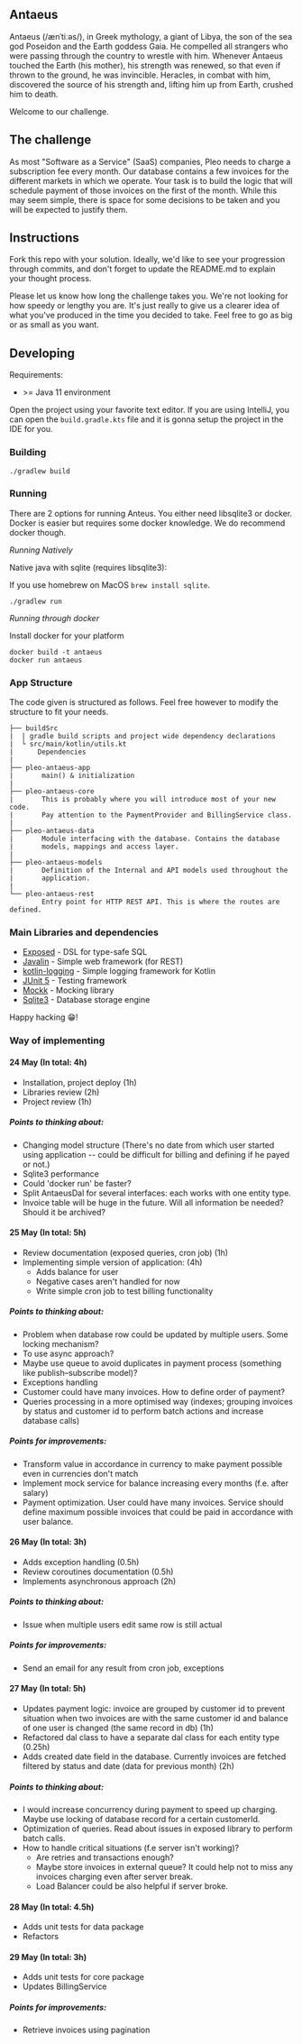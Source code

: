 ## Antaeus

Antaeus (/ænˈtiːəs/), in Greek mythology, a giant of Libya, the son of the sea god Poseidon and the Earth goddess Gaia. He compelled all strangers who were passing through the country to wrestle with him. Whenever Antaeus touched the Earth (his mother), his strength was renewed, so that even if thrown to the ground, he was invincible. Heracles, in combat with him, discovered the source of his strength and, lifting him up from Earth, crushed him to death.

Welcome to our challenge.

## The challenge

As most "Software as a Service" (SaaS) companies, Pleo needs to charge a subscription fee every month. Our database contains a few invoices for the different markets in which we operate. Your task is to build the logic that will schedule payment of those invoices on the first of the month. While this may seem simple, there is space for some decisions to be taken and you will be expected to justify them.

## Instructions

Fork this repo with your solution. Ideally, we'd like to see your progression through commits, and don't forget to update the README.md to explain your thought process.

Please let us know how long the challenge takes you. We're not looking for how speedy or lengthy you are. It's just really to give us a clearer idea of what you've produced in the time you decided to take. Feel free to go as big or as small as you want.

## Developing

Requirements:
- \>= Java 11 environment

Open the project using your favorite text editor. If you are using IntelliJ, you can open the `build.gradle.kts` file and it is gonna setup the project in the IDE for you.

### Building

```
./gradlew build
```

### Running

There are 2 options for running Anteus. You either need libsqlite3 or docker. Docker is easier but requires some docker knowledge. We do recommend docker though.

*Running Natively*

Native java with sqlite (requires libsqlite3):

If you use homebrew on MacOS `brew install sqlite`.

```
./gradlew run
```

*Running through docker*

Install docker for your platform

```
docker build -t antaeus
docker run antaeus
```

### App Structure
The code given is structured as follows. Feel free however to modify the structure to fit your needs.
```
├── buildSrc
|  | gradle build scripts and project wide dependency declarations
|  └ src/main/kotlin/utils.kt 
|      Dependencies
|
├── pleo-antaeus-app
|       main() & initialization
|
├── pleo-antaeus-core
|       This is probably where you will introduce most of your new code.
|       Pay attention to the PaymentProvider and BillingService class.
|
├── pleo-antaeus-data
|       Module interfacing with the database. Contains the database 
|       models, mappings and access layer.
|
├── pleo-antaeus-models
|       Definition of the Internal and API models used throughout the
|       application.
|
└── pleo-antaeus-rest
        Entry point for HTTP REST API. This is where the routes are defined.
```

### Main Libraries and dependencies
* [Exposed](https://github.com/JetBrains/Exposed) - DSL for type-safe SQL
* [Javalin](https://javalin.io/) - Simple web framework (for REST)
* [kotlin-logging](https://github.com/MicroUtils/kotlin-logging) - Simple logging framework for Kotlin
* [JUnit 5](https://junit.org/junit5/) - Testing framework
* [Mockk](https://mockk.io/) - Mocking library
* [Sqlite3](https://sqlite.org/index.html) - Database storage engine

Happy hacking 😁!

### Way of implementing

#### 24 May (In total: 4h)
* Installation, project deploy (1h)
* Libraries review (2h)
* Project review (1h)

##### Points to thinking about:
* Changing model structure (There's no date from which user started using application -- could be difficult for billing and defining if he payed or not.)
* Sqlite3 performance
* Could 'docker run' be faster?
* Split AntaeusDal for several interfaces: each works with one entity type.
* Invoice table will be huge in the future. Will all information be needed? Should it be archived?

#### 25 May (In total: 5h)
* Review documentation (exposed queries, cron job) (1h)
* Implementing simple version of application: (4h)
  * Adds balance for user
  * Negative cases aren't handled for now
  * Write simple cron job to test billing functionality

##### Points to thinking about:
* Problem when database row could be updated by multiple users. Some locking mechanism? 
* To use async approach? 
* Maybe use queue to avoid duplicates in payment process (something like publish–subscribe model)?
* Exceptions handling
* Customer could have many invoices. How to define order of payment?
* Queries processing in a more optimised way (indexes; grouping invoices by status and customer id to perform batch actions and increase database calls)

##### Points for improvements:
* Transform value in accordance in currency to make payment possible even in currencies don't match
* Implement mock service for balance increasing every months (f.e. after salary)
* Payment optimization. User could have many invoices. Service should define maximum possible invoices that could be paid in accordance with user balance.

#### 26 May (In total: 3h)
* Adds exception handling (0.5h)
* Review coroutines documentation (0.5h)
* Implements asynchronous approach (2h)

##### Points to thinking about:
* Issue when multiple users edit same row is still actual

##### Points for improvements:
* Send an email for any result from cron job, exceptions

#### 27 May (In total: 5h)
* Updates payment logic: invoice are grouped by customer id to prevent situation when two invoices are with the same customer id and balance of one user is changed (the same record in db) (1h)
* Refactored dal class to have a separate dal class for each entity type (0.25h)
* Adds created date field in the database. Currently invoices are fetched filtered by status and date (data for previous month) (2h)

##### Points to thinking about:
* I would increase concurrency during payment to speed up charging. Maybe use locking of database record for a certain customerId.
* Optimization of queries.
Read about issues in exposed library to perform batch calls.
* How to handle critical situations (f.e server isn't working)? 
    * Are retries and transactions enough? 
    * Maybe store invoices in external queue? It could help not to miss any invoices charging even after server break. 
    * Load Balancer could be also helpful if server broke.

#### 28 May (In total: 4.5h)
* Adds unit tests for data package
* Refactors

#### 29 May (In total: 3h)
* Adds unit tests for core package
* Updates BillingService

##### Points for improvements:
* Retrieve invoices using pagination
